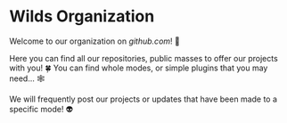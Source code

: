 # **Wilds Organization**

Welcome to our organization on _github.com_! 🤖

Here you can find all our repositories, public masses to offer our projects with you! 🍀
You can find whole modes, or simple plugins that you may need... 🕸

We will frequently post our projects or updates that have been made to a specific mode! 👽
